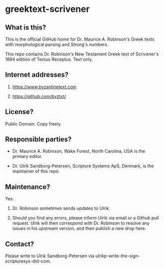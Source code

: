 # greektext-scrivener
## What is this?

This is the official GitHub home for Dr. Maurice A. Robinson's Greek
texts with morphological parsing and Strong's numbers.

This repo contains Dr. Robinson's New Testament Greek text of
Scrivener's 1894 edition of Textus Receptus. Text only.

## Internet addresses?

1. https://www.byzantinetext.com

2. https://github.com/byztxt/

## License?

Public Domain.  Copy freely.

## Responsible parties?

- Dr. Maurice A. Robinson, Wake Forest, North Carolina, USA is the
  primary editor.

- Dr. Ulrik Sandborg-Petersen, Scripture Systems ApS, Denmark, is the
  maintainer of this repo.

## Maintenance?

Yes.

1. Dr. Robinson sometimes sends updates to Ulrik.

2. Should you find any errors, please inform Ulrik via email or a
Github pull request.  Ulrik will then correspond with Dr. Robinson to
resolve any issues in his upstream version, and then publish a new
drop here.


## Contact?

Please write to Ulrik Sandborg-Petersen via
ulrikp-write-the-sign-scripturesys-dot-com.


